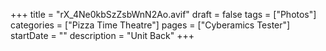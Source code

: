 +++
title = "rX_4Ne0kbSzZsbWnN2Ao.avif"
draft = false
tags = ["Photos"]
categories = ["Pizza Time Theatre"]
pages = ["Cyberamics Tester"]
startDate = ""
description = "Unit Back"
+++
